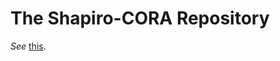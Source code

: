 The Shapiro-CORA Repository
===========================

_See_ [this](https://github.com/dmparrishphd/Shapiro-CORW/blob/main/Files/0/README.CORA.md).
